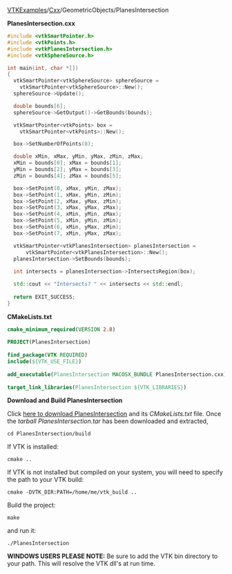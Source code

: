 [VTKExamples](/home/)/[Cxx](/Cxx)/GeometricObjects/PlanesIntersection

**PlanesIntersection.cxx**
```c++
#include <vtkSmartPointer.h>
#include <vtkPoints.h>
#include <vtkPlanesIntersection.h>
#include <vtkSphereSource.h>

int main(int, char *[])
{
  vtkSmartPointer<vtkSphereSource> sphereSource =
    vtkSmartPointer<vtkSphereSource>::New();
  sphereSource->Update();

  double bounds[6];
  sphereSource->GetOutput()->GetBounds(bounds);

  vtkSmartPointer<vtkPoints> box =
    vtkSmartPointer<vtkPoints>::New();

  box->SetNumberOfPoints(8);

  double xMin, xMax, yMin, yMax, zMin, zMax;
  xMin = bounds[0]; xMax = bounds[1];
  yMin = bounds[2]; yMax = bounds[3];
  zMin = bounds[4]; zMax = bounds[5];

  box->SetPoint(0, xMax, yMin, zMax);
  box->SetPoint(1, xMax, yMin, zMin);
  box->SetPoint(2, xMax, yMax, zMin);
  box->SetPoint(3, xMax, yMax, zMax);
  box->SetPoint(4, xMin, yMin, zMax);
  box->SetPoint(5, xMin, yMin, zMin);
  box->SetPoint(6, xMin, yMax, zMin);
  box->SetPoint(7, xMin, yMax, zMax);

  vtkSmartPointer<vtkPlanesIntersection> planesIntersection =
      vtkSmartPointer<vtkPlanesIntersection>::New();
  planesIntersection->SetBounds(bounds);
  
  int intersects = planesIntersection->IntersectsRegion(box);

  std::cout << "Intersects? " << intersects << std::endl;
  
  return EXIT_SUCCESS;
}
```
**CMakeLists.txt**
```cmake
cmake_minimum_required(VERSION 2.8)
 
PROJECT(PlanesIntersection)
 
find_package(VTK REQUIRED)
include(${VTK_USE_FILE})
 
add_executable(PlanesIntersection MACOSX_BUNDLE PlanesIntersection.cxx)
 
target_link_libraries(PlanesIntersection ${VTK_LIBRARIES})
```

**Download and Build PlanesIntersection**

Click [here to download PlanesIntersection](https://github.com/lorensen/VTKWikiExamplesTarballs/raw/master/PlanesIntersection.tar) and its *CMakeLists.txt* file.
Once the *tarball PlanesIntersection.tar* has been downloaded and extracted,
```
cd PlanesIntersection/build 
```
If VTK is installed:
```
cmake ..
```
If VTK is not installed but compiled on your system, you will need to specify the path to your VTK build:
```
cmake -DVTK_DIR:PATH=/home/me/vtk_build ..
```
Build the project:
```
make
```
and run it:
```
./PlanesIntersection
```
**WINDOWS USERS PLEASE NOTE:** Be sure to add the VTK bin directory to your path. This will resolve the VTK dll's at run time.

